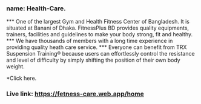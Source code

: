### name:  Health-Care.
*** One of the largest Gym and Health Fitness Center of Bangladesh. It is situated at Banani of Dhaka. FitnessPlus BD provides quality equipments, trainers, facilities and guidelines to make your body strong, fit and healthy.
*** We have thousands of members with a long time experience in providing quality heath care service.
*** Everyone can benefit from TRX Suspension Training® because users can effortlessly control the resistance and level of difficulty by simply shifting the position of their own body weight.

*Click here.
### Live link:  https://fetness-care.web.app/home
